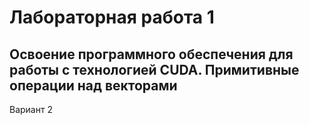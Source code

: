 # Лабораторная работа 1
## Освоение программного обеспечения для работы с технологией CUDA. Примитивные операции над векторами

Вариант 2